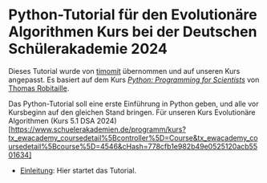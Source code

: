 # Python-Tutorial für den Evolutionäre Algorithmen Kurs bei der Deutschen Schülerakademie 2024

Dieses Tutorial wurde von [timomit](https://github.com/timomit/dsa-python-course) übernommen und auf unseren Kurs angepasst. Es basiert auf dem Kurs [_Python: Programming for Scientists_](https://github.com/astrofrog/py4sci) von [Thomas Robitaille](http://www2.mpia-hd.mpg.de/~robitaille/).

Das Python-Tutorial soll eine erste Einführung in Python geben, und alle vor Kursbeginn auf den gleichen Stand bringen. Für unseren Kurs Evolutionäre Algorithmen (Kurs 5.1 DSA 2024)[https://www.schuelerakademien.de/programm/kurs?tx_ewacademy_coursedetail%5Bcontroller%5D=Course&tx_ewacademy_coursedetail%5Bcourse%5D=4546&cHash=778cfb1e982b49e0525120acb5501634]

- [Einleitung](index.ipynb): Hier startet das Tutorial.
